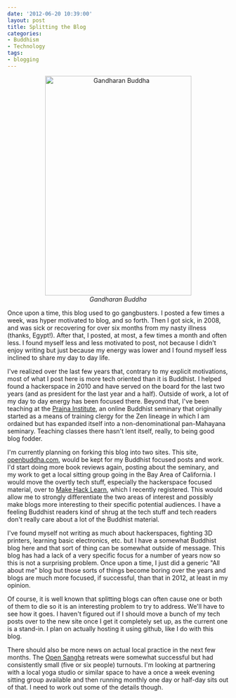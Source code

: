 ```yaml
---
date: '2012-06-20 10:39:00'
layout: post
title: Splitting the Blog
categories:
- Buddhism
- Technology
tags:
- blogging
---
```

<p style="text-align:center"><a href="http://www.flickr.com/photos/albill/7381272366/" title="Gandharan Buddha"><img src="https://farm9.staticflickr.com/8148/7381272366_56683cf555.jpg" width="333" height="500" alt="Gandharan Buddha"></a><br><em>Gandharan Buddha</em></p>
Once upon a time, this blog used to go gangbusters. I posted a few times a week, was hyper motivated to blog, and so forth. Then I got sick, in 2008, and was sick or recovering for over six months from my nasty illness (thanks, Egypt!). After that, I posted, at most, a few times a month and often less. I found myself less and less motivated to post, not because I didn't enjoy writing but just because my energy was lower and I found myself less inclined to share my day to day life.

I've realized over the last few years that, contrary to my explicit motivations, most of what I post here is more tech oriented than it is Buddhist. I helped found a hackerspace in 2010 and have served on the board for the last two years (and as president for the last year and a half). Outside of work, a lot of my day to day energy has been focused there. Beyond that, I've been teaching at the [Prajna Institute](https://prajnainstitute.org), an online Buddhist seminary that originally started as a means of training clergy for the Zen lineage in which I am ordained but has expanded itself into a non-denominational pan-Mahayana seminary. Teaching classes there hasn't lent itself, really, to being good blog fodder.

I'm currently planning on forking this blog into two sites. This site, [openbuddha.com](openbuddha.com), would be kept for my Buddhist focused posts and work. I'd start doing more book reviews again, posting about the seminary, and my work to get a local sitting group going in the Bay Area of California. I would move the overtly tech stuff, especially the hackerspace focused material, over to [Make Hack Learn](http://makehacklearn.org), which I recently registered. This would allow me to strongly differentiate the two areas of interest and possibly make blogs more interesting to their specific potential audiences. I have a feeling Buddhist readers kind of shrug at the tech stuff and tech readers don't really care about a lot of the Buddhist material.

I've found myself not writing as much about hackerspaces, fighting 3D printers, learning basic electronics, etc. but I have a somewhat Buddhist blog here and that sort of thing can be somewhat outside of message. This blog has had a lack of a very specific focus for a number of years now so this is not a surprising problem. Once upon a time, I just did a generic "All about me" blog but those sorts of things become boring over the years and blogs are much more focused, if successful, than that in 2012, at least in my opinion.

Of course, it is well known that splitting blogs can often cause one or both of them to die so it is an interesting problem to try to address. We'll have to see how it goes. I haven't figured out if I should move a bunch of my tech posts over to the new site once I get it completely set up, as the current one is a stand-in. I plan on actually hosting it using github, like I do with this blog. 

There should also be more news on actual local practice in the next few months. The [Open Sangha](http://www.opensangha.org) retreats were somewhat successful but had consistently small (five or six people) turnouts. I'm looking at partnering with a local yoga studio or similar space to have a once a week evening sitting group available and then running monthly one day or half-day sits out of that. I need to work out some of the details though.